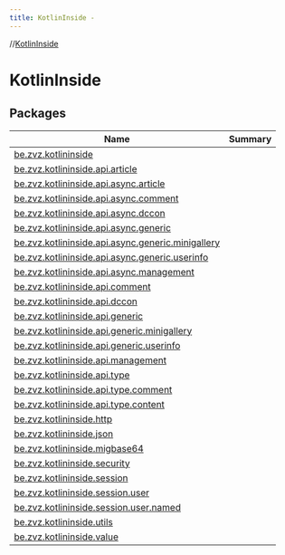```yaml
---
title: KotlinInside -
---
```

//[KotlinInside](index.md)



# KotlinInside  


## Packages  
  
|  Name|  Summary| 
|---|---|
| <a name="be.zvz.kotlininside////PointingToDeclaration/"></a>[be.zvz.kotlininside](be.zvz.kotlininside/index.md) |
| <a name="be.zvz.kotlininside.api.article////PointingToDeclaration/"></a>[be.zvz.kotlininside.api.article](be.zvz.kotlininside.api.article/index.md) |
| <a name="be.zvz.kotlininside.api.async.article////PointingToDeclaration/"></a>[be.zvz.kotlininside.api.async.article](be.zvz.kotlininside.api.async.article/index.md) |
| <a name="be.zvz.kotlininside.api.async.comment////PointingToDeclaration/"></a>[be.zvz.kotlininside.api.async.comment](be.zvz.kotlininside.api.async.comment/index.md) |
| <a name="be.zvz.kotlininside.api.async.dccon////PointingToDeclaration/"></a>[be.zvz.kotlininside.api.async.dccon](be.zvz.kotlininside.api.async.dccon/index.md) |
| <a name="be.zvz.kotlininside.api.async.generic////PointingToDeclaration/"></a>[be.zvz.kotlininside.api.async.generic](be.zvz.kotlininside.api.async.generic/index.md) |
| <a name="be.zvz.kotlininside.api.async.generic.minigallery////PointingToDeclaration/"></a>[be.zvz.kotlininside.api.async.generic.minigallery](be.zvz.kotlininside.api.async.generic.minigallery/index.md) |
| <a name="be.zvz.kotlininside.api.async.generic.userinfo////PointingToDeclaration/"></a>[be.zvz.kotlininside.api.async.generic.userinfo](be.zvz.kotlininside.api.async.generic.userinfo/index.md) |
| <a name="be.zvz.kotlininside.api.async.management////PointingToDeclaration/"></a>[be.zvz.kotlininside.api.async.management](be.zvz.kotlininside.api.async.management/index.md) |
| <a name="be.zvz.kotlininside.api.comment////PointingToDeclaration/"></a>[be.zvz.kotlininside.api.comment](be.zvz.kotlininside.api.comment/index.md) |
| <a name="be.zvz.kotlininside.api.dccon////PointingToDeclaration/"></a>[be.zvz.kotlininside.api.dccon](be.zvz.kotlininside.api.dccon/index.md) |
| <a name="be.zvz.kotlininside.api.generic////PointingToDeclaration/"></a>[be.zvz.kotlininside.api.generic](be.zvz.kotlininside.api.generic/index.md) |
| <a name="be.zvz.kotlininside.api.generic.minigallery////PointingToDeclaration/"></a>[be.zvz.kotlininside.api.generic.minigallery](be.zvz.kotlininside.api.generic.minigallery/index.md) |
| <a name="be.zvz.kotlininside.api.generic.userinfo////PointingToDeclaration/"></a>[be.zvz.kotlininside.api.generic.userinfo](be.zvz.kotlininside.api.generic.userinfo/index.md) |
| <a name="be.zvz.kotlininside.api.management////PointingToDeclaration/"></a>[be.zvz.kotlininside.api.management](be.zvz.kotlininside.api.management/index.md) |
| <a name="be.zvz.kotlininside.api.type////PointingToDeclaration/"></a>[be.zvz.kotlininside.api.type](be.zvz.kotlininside.api.type/index.md) |
| <a name="be.zvz.kotlininside.api.type.comment////PointingToDeclaration/"></a>[be.zvz.kotlininside.api.type.comment](be.zvz.kotlininside.api.type.comment/index.md) |
| <a name="be.zvz.kotlininside.api.type.content////PointingToDeclaration/"></a>[be.zvz.kotlininside.api.type.content](be.zvz.kotlininside.api.type.content/index.md) |
| <a name="be.zvz.kotlininside.http////PointingToDeclaration/"></a>[be.zvz.kotlininside.http](be.zvz.kotlininside.http/index.md) |
| <a name="be.zvz.kotlininside.json////PointingToDeclaration/"></a>[be.zvz.kotlininside.json](be.zvz.kotlininside.json/index.md) |
| <a name="be.zvz.kotlininside.migbase64////PointingToDeclaration/"></a>[be.zvz.kotlininside.migbase64](be.zvz.kotlininside.migbase64/index.md) |
| <a name="be.zvz.kotlininside.security////PointingToDeclaration/"></a>[be.zvz.kotlininside.security](be.zvz.kotlininside.security/index.md) |
| <a name="be.zvz.kotlininside.session////PointingToDeclaration/"></a>[be.zvz.kotlininside.session](be.zvz.kotlininside.session/index.md) |
| <a name="be.zvz.kotlininside.session.user////PointingToDeclaration/"></a>[be.zvz.kotlininside.session.user](be.zvz.kotlininside.session.user/index.md) |
| <a name="be.zvz.kotlininside.session.user.named////PointingToDeclaration/"></a>[be.zvz.kotlininside.session.user.named](be.zvz.kotlininside.session.user.named/index.md) | 
| <a name="be.zvz.kotlininside.utils////PointingToDeclaration/"></a>[be.zvz.kotlininside.utils](be.zvz.kotlininside.utils/index.md) | 
| <a name="be.zvz.kotlininside.value////PointingToDeclaration/"></a>[be.zvz.kotlininside.value](be.zvz.kotlininside.value/index.md) | 

